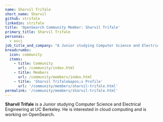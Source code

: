 ```yaml
---
name: Sharvil Trifale
short_name: Sharvil
github: strifale
linkedin: strifale
title: 'OpenSearch Community Member: Sharvil Trifale'
primary_title: Sharvil Trifale
personas:
  - osci
job_title_and_company: "A Junior studying Computer Science and Electrical Engineering at UC Berkeley"
breadcrumbs:
  icon: community
  items:
    - title: Community
      url: /community/index.html
    - title: Members
      url: /community/members/index.html
    - title: 'Sharvil Trifale&apos;s Profile'
      url: '/community/members/sharvil-trifale.html'
permalink: '/community/members/sharvil-trifale.html'
---
```


**Sharvil Trifale** is a Junior studying Computer Science and Electrical Engineering at UC Berkeley. He is interested in cloud computing and is working on OpenSearch.

